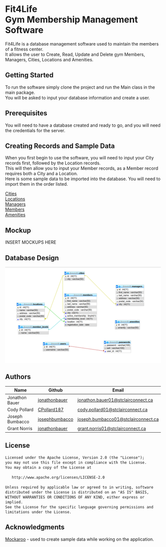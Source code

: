 # Fit4Life <br/> Gym Membership Management Software

Fit4Life is a database management software used to maintain the members of a fitness center.
<br/>
It allows the user to Create, Read, Update and Delete gym Members, Managers, Cities, Locations and Amenities.

## Getting Started

To run the software simply clone the project and run the Main class in the main package.
<br/>
You will be asked to input your database information and create a user.
<br/>

## Prerequisites

You will need to have a database created and ready to go, and you will need the credentials for the server.

## Creating Records and Sample Data

When you first begin to use the software, you will need to input your City records first, followed by the Location records. 
<br/>
This will then allow you to input your Member records, as a Member record requires both a City and a Location.
<br/>
Here is some sample data to be imported into the database. You will need to import them in the order listed.
<br/>

[Cities](https://github.com/jonathonbauer/fit4life/raw/readMe/src/sampledata/cities.sql)
<br/>
[Locations](https://github.com/jonathonbauer/fit4life/raw/readMe/src/sampledata/locations.sql) 
<br/>
[Managers](https://github.com/jonathonbauer/fit4life/raw/readMe/src/sampledata/managers.sql) 
<br/>
[Members](https://github.com/jonathonbauer/fit4life/raw/readMe/src/sampledata/members.sql) 
<br/>
[Amenities](https://github.com/jonathonbauer/fit4life/raw/readMe/src/sampledata/amenities.sql)  

## Mockup

INSERT MOCKUPS HERE

## Database Design

![Database Design](https://github.com/jonathonbauer/fit4life/raw/readMe/src/images/databaseSchema.png)


## Authors

| Name             | Github                                              |                           Email     |
| -------------    | --------------------------------------------------- | ----------------------------------- |
| Jonathon Bauer   | [jonathonbauer](https://github.com/jonathonbauer)   | jonathon.bauer01@stclairconnect.ca  |
| Cody Pollard     | [CPollard187](https://github.com/CPollard187)       | cody.pollard01@stclairconnect.ca    |
| Joseph Bumbacco  | [josephbumbacco](https://github.com/josephbumbacco) | joseph.bumbacco01@stclairconnect.ca |
| Grant Norris     | [jonathonbauer](https://github.com/Grant-Norris)    | grant.norris01@stclairconnect.ca    |


## License
```
Licensed under the Apache License, Version 2.0 (the "License");
you may not use this file except in compliance with the License.
You may obtain a copy of the License at

   http://www.apache.org/licenses/LICENSE-2.0

Unless required by applicable law or agreed to in writing, software
distributed under the License is distributed on an "AS IS" BASIS,
WITHOUT WARRANTIES OR CONDITIONS OF ANY KIND, either express or implied.
See the License for the specific language governing permissions and
limitations under the License.

```
## Acknowledgments

 [Mockaroo](https://mockaroo.com/) - used to create sample data while working on the application.